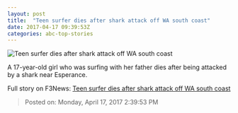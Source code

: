 ```yaml
---
layout: post
title:  "Teen surfer dies after shark attack off WA south coast"
date: 2017-04-17 09:39:53Z
categories: abc-top-stories
---
```


![Teen surfer dies after shark attack off WA south coast](http://www.abc.net.au/news/image/8448410-1x1-700x700.jpg)

A 17-year-old girl who was surfing with her father dies after being attacked by a shark near Esperance.


Full story on F3News: [Teen surfer dies after shark attack off WA south coast](http://www.f3nws.com/n/cnsWZH)

> Posted on: Monday, April 17, 2017 2:39:53 PM
